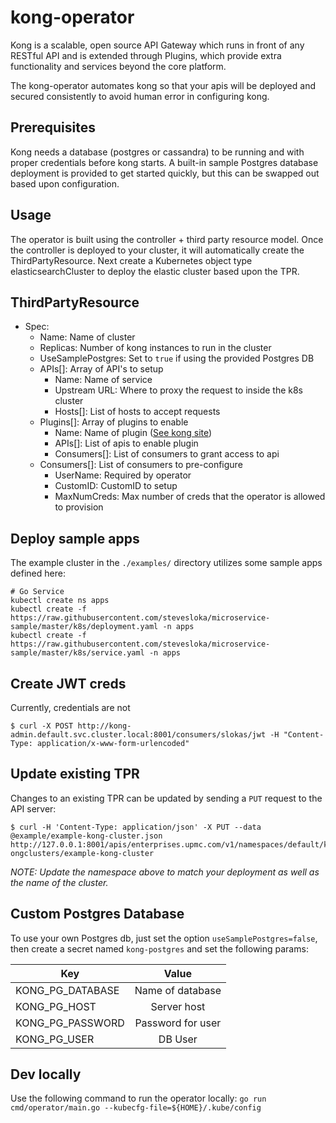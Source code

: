 # kong-operator

Kong is a scalable, open source API Gateway which runs in front of any RESTful API and is extended through Plugins, which provide extra functionality and services beyond the core platform. 

The kong-operator automates kong so that your apis will be deployed and secured consistently to avoid human error in configuring kong. 

## Prerequisites

Kong needs a database (postgres or cassandra) to be running and with proper credentials before kong starts. A built-in sample Postgres database deployment is provided to get started quickly, but this can be swapped out based upon configuration. 

## Usage

The operator is built using the controller + third party resource model. Once the controller is deployed to your cluster, it will automatically create the ThirdPartyResource. Next create a Kubernetes object type elasticsearchCluster to deploy the elastic cluster based upon the TPR.

## ThirdPartyResource

- Spec:
  - Name: Name of cluster
  - Replicas: Number of kong instances to run in the cluster
  - UseSamplePostgres: Set to `true` if using the provided Postgres DB
  - APIs[]: Array of API's to setup
    - Name: Name of service
    - Upstream URL: Where to proxy the request to inside the k8s cluster
    - Hosts[]: List of hosts to accept requests
  - Plugins[]: Array of plugins to enable
    - Name: Name of plugin ([See kong site](https://getkong.org/plugins/))
    - APIs[]: List of apis to enable plugin
    - Consumers[]: List of consumers to grant access to api
  - Consumers[]: List of consumers to pre-configure
    - UserName: Required by operator
    - CustomID: CustomID to setup
    - MaxNumCreds: Max number of creds that the operator is allowed to provision 


## Deploy sample apps

The example cluster in the `./examples/` directory utilizes some sample apps defined here:

```
# Go Service
kubectl create ns apps
kubectl create -f https://raw.githubusercontent.com/stevesloka/microservice-sample/master/k8s/deployment.yaml -n apps
kubectl create -f https://raw.githubusercontent.com/stevesloka/microservice-sample/master/k8s/service.yaml -n apps
```

## Create JWT creds

Currently, credentials are not
```
$ curl -X POST http://kong-admin.default.svc.cluster.local:8001/consumers/slokas/jwt -H "Content-Type: application/x-www-form-urlencoded"
```

## Update existing TPR

Changes to an existing TPR can be updated by sending a `PUT` request to the API server:

```
$ curl -H 'Content-Type: application/json' -X PUT --data @example/example-kong-cluster.json http://127.0.0.1:8001/apis/enterprises.upmc.com/v1/namespaces/default/k
ongclusters/example-kong-cluster
```

_NOTE: Update the namespace above to match your deployment as well as the name of the cluster._

## Custom Postgres Database

To use your own Postgres db, just set the option `useSamplePostgres=false`, then create a secret named `kong-postgres` and set the following params:

| Key               | Value             | 
| ----------------- |:-----------------:| 
| KONG_PG_DATABASE  | Name of database  | 
| KONG_PG_HOST      | Server host       | 
| KONG_PG_PASSWORD  | Password for user | 
| KONG_PG_USER      | DB User           | 

## Dev locally

Use the following command to run the operator locally:
`go run cmd/operator/main.go --kubecfg-file=${HOME}/.kube/config`
